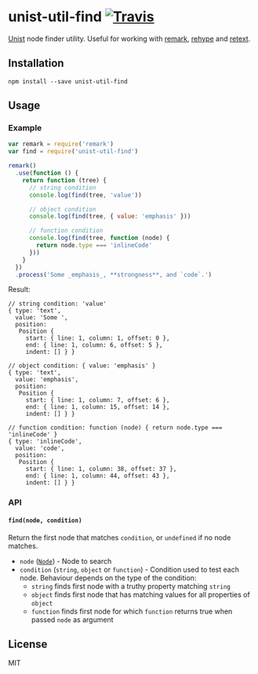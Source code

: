 # unist-util-find [![Travis](https://img.shields.io/travis/blahah/unist-util-find.svg)](https://travis-ci.org/blahah/unist-util-find)

[Unist](https://github.com/wooorm/unist) node finder utility. Useful for working with [remark](https://github.com/wooorm/remark), [rehype](https://github.com/wooorm/rehype) and [retext](https://github.com/wooorm/retext).

## Installation

```
npm install --save unist-util-find
```

## Usage

### Example

```js
var remark = require('remark')
var find = require('unist-util-find')

remark()
  .use(function () {
    return function (tree) {
      // string condition
      console.log(find(tree, 'value'))

      // object condition
      console.log(find(tree, { value: 'emphasis' }))

      // function condition
      console.log(find(tree, function (node) {
        return node.type === 'inlineCode'
      }))
    }
  })
  .process('Some _emphasis_, **strongness**, and `code`.')

```

Result:

```
// string condition: 'value'
{ type: 'text',
  value: 'Some ',
  position:
   Position {
     start: { line: 1, column: 1, offset: 0 },
     end: { line: 1, column: 6, offset: 5 },
     indent: [] } }

// object condition: { value: 'emphasis' }
{ type: 'text',
  value: 'emphasis',
  position:
   Position {
     start: { line: 1, column: 7, offset: 6 },
     end: { line: 1, column: 15, offset: 14 },
     indent: [] } }

// function condition: function (node) { return node.type === 'inlineCode' }
{ type: 'inlineCode',
  value: 'code',
  position:
   Position {
     start: { line: 1, column: 38, offset: 37 },
     end: { line: 1, column: 44, offset: 43 },
     indent: [] } }
```

### API

#### `find(node, condition)`

Return the first node that matches `condition`, or `undefined` if no node matches.

- `node` ([`Node`](https://github.com/wooorm/unist#node)) - Node to search
- `condition` (`string`, `object` or `function`) - Condition used to test each node. Behaviour depends on the type of the condition:
  - `string` finds first node with a truthy property matching `string`
  - `object` finds first node that has matching values for all properties of `object`
  - `function` finds first node for which `function` returns true when passed `node` as argument

## License

MIT

